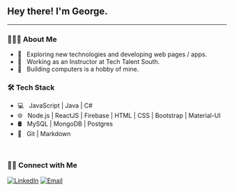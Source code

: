 <h2> Hey there! I'm George.</h2>
<hr/>

<h3> 👨🏻‍💻 About Me </h3>

- 🤔 &nbsp; Exploring new technologies and developing web pages / apps.
- 💼 &nbsp; Working as an Instructor at Tech Talent South.
- 🌱 &nbsp; Building computers is a hobby of mine.

<h3>🛠 Tech Stack</h3>

- 💻 &nbsp; JavaScript | Java | C#
- 🌐 &nbsp; Node.js | ReactJS | Firebase | HTML | CSS | Bootstrap | Material-UI 
- 🛢 &nbsp; MySQL | MongoDB | Postgres 
- 🔧 &nbsp; Git | Markdown 

<br/>

<h3> 🤝🏻 Connect with Me </h3>

<p>
<a href="https://www.linkedin.com/in/gpgardner/"><img alt="LinkedIn" src="https://img.shields.io/badge/LinkedIn-George%20Vikram%20Singh-blue?style=flat-square&logo=linkedin"></a>
<a href="mailto:gpgardner@yahoo.com"><img alt="Email" src="https://img.shields.io/badge/Email-gpgardner@yahoo.com-blue?style=flat-square&logo=gmail"></a>
</p>
